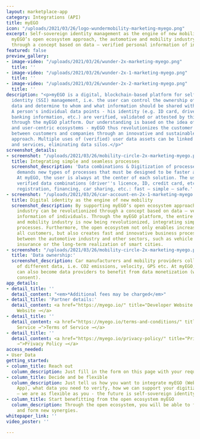 ```yaml
---
layout: marketplace-app
category: Integrations (API)
title: myEGO
icon: "/uploads/2021/03/26/logo-wundermobility-marketing-myego.png"
excerpt: Self-sovereign identity management as the engine of new mobility. By supporting
  myEGO’s open ecosystem approach, the automotive and mobility industry can be revolutionized
  through a concept based on data – verified personal information of individuals.
featured: false
preview_gallery:
- image-video: "/uploads/2021/03/26/wunder-2x-marketing-myego.png"
  title: ''
- image-video: "/uploads/2021/03/26/wunder-2x-1-marketing-myego.png"
  title: ''
- image-video: "/uploads/2021/03/26/wunder-2x-2-marketing-myego.png"
  title: ''
description: "<p>myEGO is a digital, blockchain-based platform for self-determined
  identity (SSI) management, i.e. the user can control the ownership of his personal
  data and determine to whom and what information should be shared with third parties.
  A person's individual data points - his identity (e.g. ID card, driver's license,
  banking information, etc.) are verified, validated or attested by third parties
  through the myEGO platform. Our understanding is based on the idea of open, secure
  and user-centric ecosystems - myEGO thus revolutionizes the customer relationship
  between customers and companies through an innovative and sustainable onboarding
  approach. Multiple uses of (verified) user data assets can be linked across ecosystems
  and services, eliminating data silos.</p>"
screenshot_details:
- screenshot: "/uploads/2021/03/26/mobility-circle-2x-marketing-myego.png"
  title: Integrating simple and seamless processes
  screenshot_description: 'Data combinations & Digitization of processes: Digitization
    demands new types of processes that must be designed to be faster and more user-friendly.
    At myEGO, the user is always at the center of each solution. The user shares his
    verified data combinations (driver''s licence, ID, credit card, etc.) , for vehicle
    registration, financing, car sharing, etc.: fast – simple – safe.'
- screenshot: "/uploads/2021/03/26/car-account-en-2x-1-marketing-myego.png"
  title: Digital identity as the engine of new mobility
  screenshot_description: By supporting myEGO’s open ecosystem approach, the automotive
    industry can be revolutionized through a concept based on data – verified personal
    information of individuals. Through the myEGO platform, the entire automotive
    and mobility industry is now being revolutionized, integrating simple and seamless
    processes. Furthermore, the open ecosystem not only enables increased value for
    all customers, but also creates fast and innovative business processes and collaborations
    between the automotive industry and other sectors, such as vehicle registration,
    insurance or the long-term realization of smart cities.
- screenshot: "/uploads/2021/03/26/mobility-circle-2x-marketing-myego.png"
  title: 'Data ownership:'
  screenshot_description: Car manufacturers and mobility providers collect vast amounts
    of different data, i.e. CO2 emissions, velocity, GPS etc. At myEGO, companies
    can also become data providers to benefit from data monetization (with the user’s
    consent).
app_details:
- detail_title: ''
  detail_content: "<em>*Additional fees may be charged</em>"
- detail_title: 'Partner details:'
  detail_content: <a href="https://myego.io/" title="Developer Website →">Developer
    Website →</a>
- detail_title: ''
  detail_content: <a href="https://myego.io/terms-and-conditions/" title="Terms of
    Service →">Terms of Service →</a>
- detail_title: ''
  detail_content: <a href="https://myego.io/privacy-policy/" title="Privacy Policy
    →">Privacy Policy →</a>
access_needed:
- User Data
getting_started:
- column_title: Reach out
  column_description: Just fill in the form on this page with your request.
- column_title: Decide and be flexible
  column_description: Just tell us how you want to integrate myEGO (WebApp, SDK, myEGO
    App), what data you need to verify, how we can support your digitization processes
    – we are as flexible as you - the future is self-sovereign identity management.
- column_title: Start benefitting from the open ecosystem myEGO
  column_description: Through the open ecosystem, you will be able to find new companies
    and form new synergies.
whitepaper_link: ''
video_poster: ''

---
```

